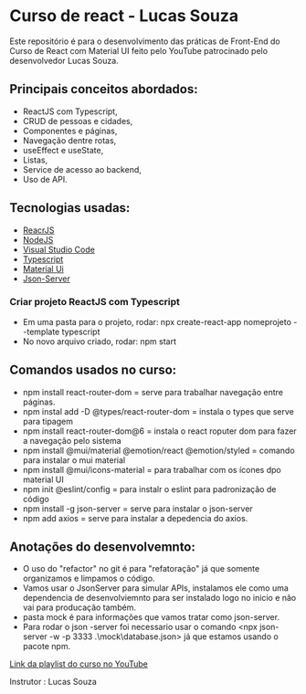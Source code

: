 # Curso de react - Lucas Souza

Este repositório é para o desenvolvimento das práticas de Front-End do Curso de React com Material UI feito pelo YouTube patrocinado pelo desenvolvedor Lucas Souza.

## Principais conceitos abordados:
 
* ReactJS com Typescript,
* CRUD  de pessoas e cidades,
* Componentes e páginas,
* Navegação dentre rotas,
* useEffect e useState,
* Listas,
* Service de acesso ao backend,
* Uso de API.

## Tecnologias usadas: 

* [ReacrJS](https://reactjs.org/docs/getting-started.html)
* [NodeJS](https://nodejs.org/en/download/) 
* [Visual Studio Code](https://code.visualstudio.com/download)
* [Typescript](https://www.typescriptlang.org/docs/)
* [Material Ui](https://mui.com/pt/material-ui/getting-started/installation/)
* [Json-Server](https://www.npmjs.com/package/json-server)

### Criar projeto ReactJS com Typescript

* Em uma pasta para o projeto, rodar: npx create-react-app nomeprojeto --template typescript
* No novo arquivo criado, rodar: npm start 

## Comandos usados no curso:
* npm install react-router-dom = serve para trabalhar navegação entre páginas.
* npm instal add -D @types/react-router-dom = instala o types que serve para tipagem
* npm install react-router-dom@6 = instala o react roputer dom para fazer a navegação pelo sistema
* npm install @mui/material @emotion/react @emotion/styled =  comando para instalar o mui material
* npm install @mui/icons-material = para trabalhar com os ícones dpo material UI
* npm init @eslint/config =  para instalr o eslint para padronização de código
* npm install -g json-server = serve para instalar o json-server
* npm add axios = serve para instalar  a depedencia do axios.
## Anotações do desenvolvemnto:
* O uso do "refactor" no git é para "refatoração" já que somente organizamos e limpamos o código.
* Vamos usar o JsonServer para simular APIs, instalamos ele como uma dependencia de desenvolviemnto para ser instalado logo no inicio e não vai para producação também.
* pasta mock é para informações que vamos tratar como json-server.
* Para rodar o json -server foi necessario usar o comando <npx json-server -w -p 3333 .\mock\database.json> já que estamos usando o pacote npm.


[Link da playlist do curso no YouTube](https://youtube.com/playlist?list=PL29TaWXah3iaqOejItvW--TaFr9NcruyQ)

Instrutor : Lucas Souza